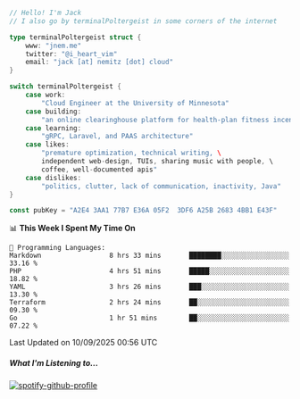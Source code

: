 ```go
// Hello! I'm Jack
// I also go by terminalPoltergeist in some corners of the internet

type terminalPoltergeist struct {
    www: "jnem.me"
    twitter: "@i_heart_vim"
    email: "jack [at] nemitz [dot] cloud"
}

switch terminalPoltergeist {
    case work:
        "Cloud Engineer at the University of Minnesota"
    case building:
        "an online clearinghouse platform for health-plan fitness incentive programs"
    case learning:
        "gRPC, Laravel, and PAAS architecture"
    case likes:
        "premature optimization, technical writing, \
        independent web-design, TUIs, sharing music with people, \
        coffee, well-documented apis"
    case dislikes:
        "politics, clutter, lack of communication, inactivity, Java"
}

const pubKey = "A2E4 3AA1 77B7 E36A 05F2  3DF6 A25B 2683 4BB1 E43F"
```

<!--START_SECTION:waka-->
📊 **This Week I Spent My Time On** 

```text
💬 Programming Languages: 
Markdown                 8 hrs 33 mins       ████████░░░░░░░░░░░░░░░░░   33.16 % 
PHP                      4 hrs 51 mins       █████░░░░░░░░░░░░░░░░░░░░   18.82 % 
YAML                     3 hrs 26 mins       ███░░░░░░░░░░░░░░░░░░░░░░   13.30 % 
Terraform                2 hrs 24 mins       ██░░░░░░░░░░░░░░░░░░░░░░░   09.30 % 
Go                       1 hr 51 mins        ██░░░░░░░░░░░░░░░░░░░░░░░   07.22 % 
```


 Last Updated on 10/09/2025 00:56 UTC
<!--END_SECTION:waka-->

##### What I'm Listening to...

[![spotify-github-profile](https://jnem.me/listening-item?maxAge=2592000)](https://jnem.me/listening)
